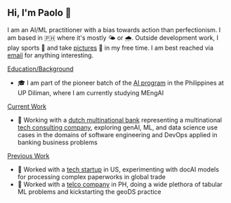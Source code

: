 ## Hi, I'm Paolo 👋

I am an AI/ML practitioner with a bias towards action than perfectionism. I am based in 🇵🇭 where it's mostly 🌤️ or 🌧️. Outside development work, I play sports 🎾 and take [pictures](https://vsco.co/jpacilo/gallery) 📸 in my free time. I am best reached via [email](joshuaacilo.13@gmail.com) for anything interesting.

<ins>Education/Background</ins>
- 🎓 I am part of the pioneer batch of the [AI program](https://coe.upd.edu.ph/masters-of-engineering-in-artificial-intelligence/) in the Philippines at UP Diliman, where I am currently studying MEngAI

<ins>Current Work</ins>
- 🏦 Working with a [dutch multinational bank](https://www.ing.com/Home.htm) representing a multinational [tech consulting company](https://www.cognizant.com/ph/en), exploring genAI, ML, and data science use cases in the domains of software engineering and DevOps applied in banking business problems

<ins>Previous Work</ins>
- 🚢 Worked with a [tech startup](https://www.expedock.com/) in US, experimenting with docAI models for processing complex paperworks in global trade
- 📡 Worked with a [telco company](https://www.globe.com.ph/#gref) in PH, doing a wide plethora of tabular ML problems and kickstarting the geoDS practice

<!--
**jpacil0/jpacil0** is a ✨ _special_ ✨ repository because its `README.md` (this file) appears on your GitHub profile.

Here are some ideas to get you started:

- 🔭 I’m currently working on ...
- 🌱 I’m currently learning ...
- 👯 I’m looking to collaborate on ...
- 🤔 I’m looking for help with ...
- 💬 Ask me about ...
- 📫 How to reach me: ...
- 😄 Pronouns: ...
- ⚡ Fun fact: ...
-->
